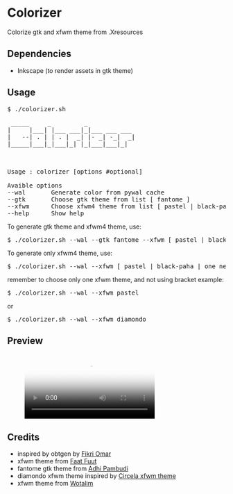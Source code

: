 # Colorizer
Colorize gtk and xfwm theme from .Xresources


## Dependencies
- Inkscape (to render assets in gtk theme)

## Usage
<pre>
$ ./colorizer.sh
                                    
 _____     _         _             
|     |___| |___ ___|_|___ ___ ___ 
|   --| . | | . |  _| |- _| -_|  _|
|_____|___|_|___|_| |_|___|___|_|  
                                   


Usage : colorizer [options #optional]

Avaible options
--wal       Generate color from pywal cache
--gtk       Choose gtk theme from list [ fantome ]
--xfwm      Choose xfwm4 theme from list [ pastel | black-paha | one_new | nest1 | diamondo | wendows ]
--help      Show help
</pre>

To generate gtk theme and xfwm4 theme, use:
<pre>
$ ./colorizer.sh --wal --gtk fantome --xfwm [ pastel | black-paha | one_new | nest1 | diamondo | wendows ]
</pre>
To generate only xfwm4 theme, use:
<pre>
$ ./colorizer.sh --wal --xfwm [ pastel | black-paha | one_new | nest1 | diamondo | wendows ]
</pre>
remember to choose only one xfwm theme, and not using bracket
example:
<pre>
$ ./colorizer.sh --wal --xfwm pastel
</pre>
or

<pre>
$ ./colorizer.sh --wal --xfwm diamondo
</pre>

## Preview
<figure class="video_container">
  <video controls="true" allowfullscreen="true" poster="preview/2018-06-14_06-43-02.jpg">
    <source src="preview/2018-06-14_06-43-02.webm" type="video/webm">
  </video>
</figure>

## Credits
- inspired by obtgen by [Fikri Omar](https://github.com/fikriomar16/obtgen/)
- xfwm theme from [Faat Fuut](https://github.com/Nztux/fuut-xfwm.xfce-theme-Collections)
- fantome gtk theme from [Adhi Pambudi](https://github.com/addy-dclxvi/gtk-theme-collections/)
- diamondo xfwm theme inspired by [Circela xfwm theme ](https://github.com/addy-dclxvi/xfwm4-theme-collections)
- xfwm theme from [Wotalim](https://github.com/wotalim/sora-aoi)